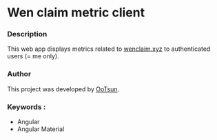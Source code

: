 # Wen claim metric client

### Description
This web app displays metrics related to [wenclaim.xyz](https://wenclaim.xyz) to authenticated users (= me only).

### Author
This project was developed by [OoTsun](https://twitter.com/Oo_Tsun).

### Keywords :
- Angular
- Angular Material


